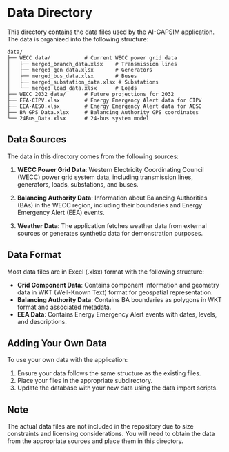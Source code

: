 # Data Directory

This directory contains the data files used by the AI-GAPSIM application. The data is organized into the following structure:

```
data/
├── WECC data/           # Current WECC power grid data
│   ├── merged_branch_data.xlsx    # Transmission lines
│   ├── merged_gen_data.xlsx       # Generators
│   ├── merged_bus_data.xlsx       # Buses
│   ├── merged_substation_data.xlsx # Substations
│   └── merged_load_data.xlsx      # Loads
├── WECC 2032 data/      # Future projections for 2032
├── EEA-CIPV.xlsx        # Energy Emergency Alert data for CIPV
├── EEA-AESO.xlsx        # Energy Emergency Alert data for AESO
├── BA_GPS_Data.xlsx     # Balancing Authority GPS coordinates
└── 24Bus_Data.xlsx      # 24-bus system model
```

## Data Sources

The data in this directory comes from the following sources:

1. **WECC Power Grid Data**: Western Electricity Coordinating Council (WECC) power grid system data, including transmission lines, generators, loads, substations, and buses.

2. **Balancing Authority Data**: Information about Balancing Authorities (BAs) in the WECC region, including their boundaries and Energy Emergency Alert (EEA) events.

3. **Weather Data**: The application fetches weather data from external sources or generates synthetic data for demonstration purposes.

## Data Format

Most data files are in Excel (.xlsx) format with the following structure:

- **Grid Component Data**: Contains component information and geometry data in WKT (Well-Known Text) format for geospatial representation.
- **Balancing Authority Data**: Contains BA boundaries as polygons in WKT format and associated metadata.
- **EEA Data**: Contains Energy Emergency Alert events with dates, levels, and descriptions.

## Adding Your Own Data

To use your own data with the application:

1. Ensure your data follows the same structure as the existing files.
2. Place your files in the appropriate subdirectory.
3. Update the database with your new data using the data import scripts.

## Note

The actual data files are not included in the repository due to size constraints and licensing considerations. You will need to obtain the data from the appropriate sources and place them in this directory.
